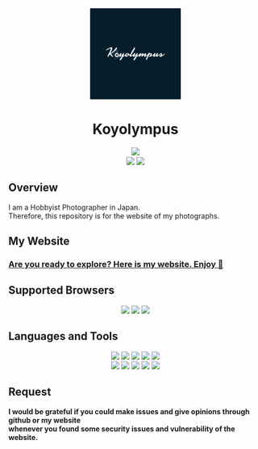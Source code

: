 <div align="center">
  <a href="https://koyolympus.gallery/">
    <img height="180px" src="./koyolympus/public/images/mylogo_black.jpg">
  </a>
</div>

<h1 align="center">Koyolympus</h1>

<div align="center">
  <a href="https://circleci.com/gh/wadakatu/Koyolympus"><img src="https://circleci.com/gh/wadakatu/Koyolympus.svg?style=svg"></a>
  </div>
  <div align="center">
<a href="https://codeclimate.com/github/wadakatu/Koyolympus/maintainability"><img src="https://api.codeclimate.com/v1/badges/fc720307d06ed2712c78/maintainability" /></a>
  <a href="https://codeclimate.com/github/wadakatu/Koyolympus/test_coverage"><img src="https://api.codeclimate.com/v1/badges/fc720307d06ed2712c78/test_coverage" /></a>
  </div>
  
## Overview
I am a Hobbyist Photographer in Japan.<br>
Therefore, this repository is for the website of my photographs.

## My Website

### [Are you ready to explore? Here is my website. Enjoy :crossed_fingers:](https://koyolympus.gallery/)


## Supported Browsers

<div align="center">
  <img src="https://img.shields.io/badge/Google%20Chrome-4285F4?style=for-the-badge&logo=GoogleChrome&logoColor=white">
  <img src="https://img.shields.io/badge/Safari-000000?style=for-the-badge&logo=Safari&logoColor=white">
  <img src="https://img.shields.io/badge/Firefox-FF7139?style=for-the-badge&logo=Firefox-Browser&logoColor=white">
</div>


## Languages and Tools

<div align="center">
  <img src="https://img.shields.io/badge/PHP-777BB4?style=for-the-badge&logo=php&logoColor=white">
  <img src="https://img.shields.io/badge/Laravel-FF2D20?style=for-the-badge&logo=laravel&logoColor=white">
  <img src="https://img.shields.io/badge/Vue.js-35495E?style=for-the-badge&logo=vue.js&logoColor=4FC08D">
  <img src="https://img.shields.io/badge/MySQL-f3f3f3?style=for-the-badge&logo=mysql&logoColor=blue">
  <img src="https://img.shields.io/badge/AWS-%23FF9900.svg?style=for-the-badge&logo=amazon-aws&logoColor=white">
</div>
<div align="center">
  <img src="https://img.shields.io/badge/NPM-%23000000.svg?style=for-the-badge&logo=npm&logoColor=white">
  <img src="https://img.shields.io/badge/webpack-%238DD6F9.svg?style=for-the-badge&logo=webpack&logoColor=black">
  <img src="https://img.shields.io/badge/phpstorm-143?style=for-the-badge&logo=phpstorm&logoColor=black&color=black&labelColor=darkorchid">
  <img src="https://img.shields.io/badge/nginx-%23009639.svg?style=for-the-badge&logo=nginx&logoColor=white">
  <img src="https://img.shields.io/badge/CIRCLECI-%23161616.svg?style=for-the-badge&logo=circleci&logoColor=white">  
</div>

## Request

**I would be grateful if you could make issues and give opinions through github or my website**<br>
**whenever you found some security issues and vulnerability of the website.**

